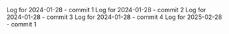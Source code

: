 Log for 2024-01-28 - commit 1
Log for 2024-01-28 - commit 2
Log for 2024-01-28 - commit 3
Log for 2024-01-28 - commit 4
Log for 2025-02-28 - commit 1
